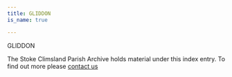 ```yaml
---
title: GLIDDON
is_name: true

---
```


GLIDDON


The Stoke Climsland Parish Archive holds material under this index entry. To find out more please [contact us](/contact/)
